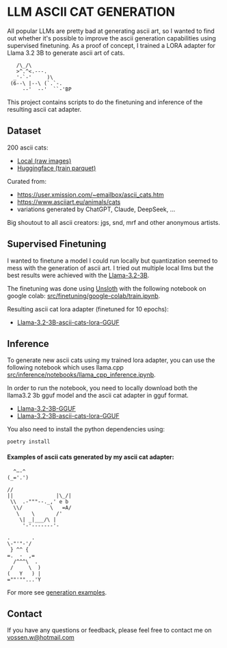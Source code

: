 # LLM ASCII CAT GENERATION

All popular LLMs are pretty bad at generating ascii art, so I wanted to find out whether it's possible to improve the ascii generation capabilities using supervised finetuning. As a proof of concept, I trained a LORA adapter for Llama 3.2 3B to generate ascii art of cats.



```
   /\_/\
   >^.^<.---.
  _'-`-'     )\
 (6--\ |--\ (`.`-.
     --'  --'  ``-'BP
```

This project contains scripts to do the finetuning and inference of the resulting ascii cat adapter.


## Dataset

200 ascii cats:
- [Local (raw images)](src/dataset/ascii_art/animals/cat) 
- [Huggingface (train parquet)](https://huggingface.co/datasets/pookie3000/ascii-cats)

Curated from:
- https://user.xmission.com/~emailbox/ascii_cats.htm
- https://www.asciiart.eu/animals/cats
- variations generated by ChatGPT, Claude, DeepSeek, ...

Big shoutout to all ascii creators: jgs, snd, mrf and other anonymous artists.

## Supervised Finetuning
I wanted to finetune a model I could run locally but quantization seemed to mess with the generation of ascii art. I tried out multiple local llms but the best results were achieved with the [Llama-3.2-3B](https://huggingface.co/meta-llama/Llama-3.2-3B).

The finetuning was done using [Unsloth](https://unsloth.ai/blog/deepseekr1-dynamic) with the following notebook on google colab: [src/finetuning/google-colab/train.ipynb](src/finetuning/google-colab/train.ipynb).


Resulting ascii cat lora adapter (finetuned for 10 epochs):
- [Llama-3.2-3B-ascii-cats-lora-GGUF](https://huggingface.co/pookie3000/Llama-3.2-3B-ascii-cats-lora-GGUF)

## Inference

To generate new ascii cats using my trained lora adapter, you can use the following notebook which uses llama.cpp [src/inference/notebooks/llama_cpp_inference.ipynb](src/inference/notebooks/llama_cpp_inference.ipynb).

In order to run the notebook, you need to locally download both the llama3.2 3b gguf model and the ascii cat adapter in gguf format.

- [Llama-3.2-3B-GGUF](https://huggingface.co/pookie3000/Llama-3.2-3B-GGUF)
- [Llama-3.2-3B-ascii-cats-lora-GGUF](https://huggingface.co/pookie3000/Llama-3.2-3B-ascii-cats-lora-GGUF)

You also need to install the python dependencies using:

```
poetry install
```

#### Examples of ascii cats generated by my ascii cat adapter:

```
  ^—-^    
(_='.')  
```

``` _
//
||              |\_/|
 \\  .-"""--._,' e b 
  \\/         \   =A/
   \    \       /'
    \| _|___/\ |
     '-'-------'-
```

``` 
.       .         
\-"'"-'/
 } ^^ {     
=.  -  ,=   
  /^^^\  .
 /     \  )           
(   Y   ) |
=""'""...'Y 
```

For more  see [generation examples](generation_examples/cats.txt).


## Contact

If you have any questions or feedback, please feel free to contact me on vossen.w@hotmail.com 
